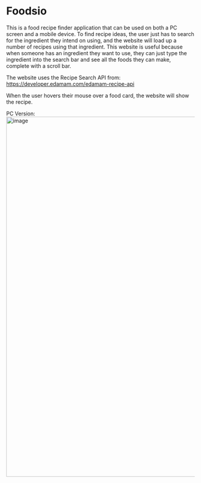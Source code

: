 # Foodsio
This is a food recipe finder application that can be used on both a PC screen and a mobile device. To find recipe ideas, the user just has to search for the ingredient they intend on using, and the website will load up a number of recipes using that ingredient. This website is useful because when someone has an ingredient they want to use, they can just type the ingredient into the search bar and see all the foods they can make, complete with a scroll bar. 

The website uses the Recipe Search API from: https://developer.edamam.com/edamam-recipe-api

When the user hovers their mouse over a food card, the website will show the recipe.

PC Version:
<img width="960" alt="image" src="https://user-images.githubusercontent.com/117134870/213946298-b2409d42-4260-4a4a-aed1-264ac71bb67a.png">
